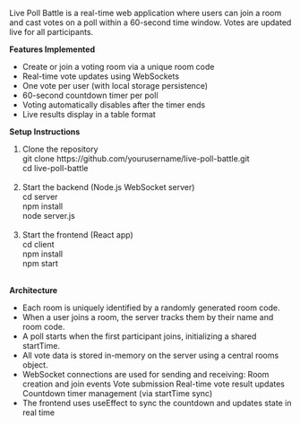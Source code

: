 Live Poll Battle is a real-time web application where users can join a room and cast votes on a poll within a 60-second time window. 
Votes are updated live for all participants.

**Features Implemented**
- Create or join a voting room via a unique room code
- Real-time vote updates using WebSockets
- One vote per user (with local storage persistence)
- 60-second countdown timer per poll
- Voting automatically disables after the timer ends
- Live results display in a table format

**Setup Instructions**
<ol>
  <li>Clone the repository</li>
  git clone https://github.com/yourusername/live-poll-battle.git<br>
  cd live-poll-battle<br><br>
  <li>Start the backend (Node.js WebSocket server)</li>
  cd server<br>
  npm install<br>
  node server.js<br><br>
<li>Start the frontend (React app)</li>
  cd client<br>
  npm install<br>
  npm start<br><br>
</ol>
    
**Architecture**
<ul><li>Each room is uniquely identified by a randomly generated room code.</li>
<li>When a user joins a room, the server tracks them by their name and room code.</li>
<li>A poll starts when the first participant joins, initializing a shared startTime.</li>
<li>All vote data is stored in-memory on the server using a central rooms object.</li>
<li>WebSocket connections are used for sending and receiving:
    Room creation and join events
    Vote submission
    Real-time vote result updates
    Countdown timer management (via startTime sync)</li>
<li>The frontend uses useEffect to sync the countdown and updates state in real time</li><ul>
